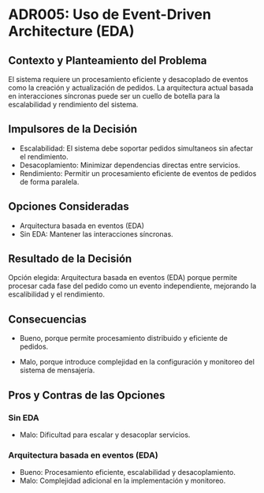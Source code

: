 # ADR005: Uso de Event-Driven Architecture (EDA)

## Contexto y Planteamiento del Problema
El sistema requiere un procesamiento eficiente y desacoplado de eventos como la creación y actualización de pedidos. La arquitectura actual basada en interacciones síncronas puede ser un cuello de botella para la escalabilidad y rendimiento del sistema.

## Impulsores de la Decisión
- Escalabilidad: El sistema debe soportar pedidos simultaneos sin afectar el rendimiento.
- Desacoplamiento: Minimizar dependencias directas entre servicios.
- Rendimiento: Permitir un procesamiento eficiente de eventos de pedidos de forma paralela.

## Opciones Consideradas
* Arquitectura basada en eventos (EDA)
* Sin EDA: Mantener las interacciones síncronas.

## Resultado de la Decisión
Opción elegida: Arquitectura basada en eventos (EDA) porque permite procesar cada fase del pedido como un evento independiente, mejorando la escalibilidad y el rendimiento.


## Consecuencias
- Bueno, porque permite procesamiento distribuido y eficiente de pedidos.

- Malo, porque introduce complejidad en la configuración y monitoreo del sistema de mensajería.



## Pros y Contras de las Opciones
### Sin EDA
- Malo: Dificultad para escalar y desacoplar servicios.

### Arquitectura basada en eventos (EDA)
- Bueno: Procesamiento eficiente, escalabilidad y desacoplamiento.
- Malo: Complejidad adicional en la implementación y monitoreo.
